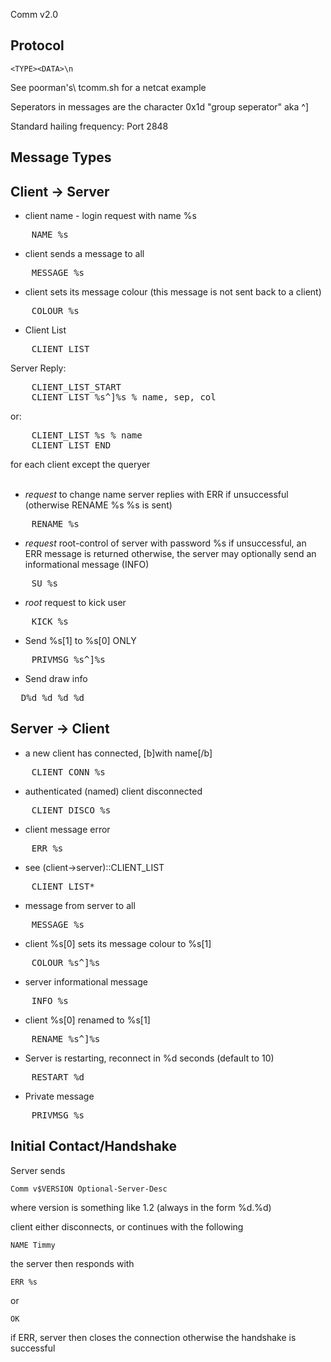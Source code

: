 Comm v2.0

Protocol
--------

	<TYPE><DATA>\n

See poorman\'s\ tcomm.sh for a netcat example

Seperators in messages are the character 0x1d
"group seperator" aka ^]

Standard hailing frequency: Port 2848


Message Types
-------------

Client -> Server
-----------------

* client name - login request with name %s
<pre>
	NAME %s
</pre>

* client sends a message to all
<pre>
	MESSAGE %s
</pre>

* client sets its message colour (this message is not sent back to a client)
<pre>
	COLOUR %s
</pre>

* Client List
<pre>
	CLIENT_LIST
</pre>

Server Reply:
<pre>
	CLIENT_LIST_START
	CLIENT_LIST %s^]%s % name, sep, col
</pre>
or:
<pre>
	CLIENT_LIST %s % name
	CLIENT_LIST_END
</pre>

for each client except the queryer
<br/>
<br/>

* _request_ to change name server replies with ERR if unsuccessful (otherwise RENAME %s %s is sent)
<pre>
	RENAME %s
</pre>

* _request_ root-control of server with password %s
if unsuccessful, an ERR message is returned
otherwise, the server may optionally send an
informational message (INFO)
<pre>
	SU %s
</pre>

* *root* request to kick user
<pre>
	KICK %s
</pre>

* Send %s[1] to %s[0] ONLY
<pre>
	PRIVMSG %s^]%s
</pre>

* Send draw info
<pre>
  D%d_%d_%d_%d
</pre>

Server -> Client
-----------------

* a new client has connected, [b]with name[/b]
<pre>
	CLIENT_CONN %s
</pre>

* authenticated (named) client disconnected
<pre>
	CLIENT_DISCO %s
</pre>
* client message error
<pre>
	ERR %s
</pre>
* see (client->server)::CLIENT\_LIST
<pre>
	CLIENT_LIST*
</pre>
* message from server to all
<pre>
	MESSAGE %s
</pre>
* client %s[0] sets its message colour to %s[1]
<pre>
	COLOUR %s^]%s
</pre>
* server informational message
<pre>
	INFO %s
</pre>
* client %s[0] renamed to %s[1]
<pre>
	RENAME %s^]%s
</pre>
* Server is restarting, reconnect in %d seconds (default to 10)
<pre>
	RESTART %d
</pre>
* Private message
<pre>
	PRIVMSG %s
</pre>


Initial Contact/Handshake
-------------------------

Server sends

	Comm v$VERSION Optional-Server-Desc
where version is something like 1.2 (always in the form %d.%d)

client either disconnects, or continues with the following

	NAME Timmy
the server then responds with

	ERR %s
or

	OK

if ERR, server then closes the connection
otherwise the handshake is successful
